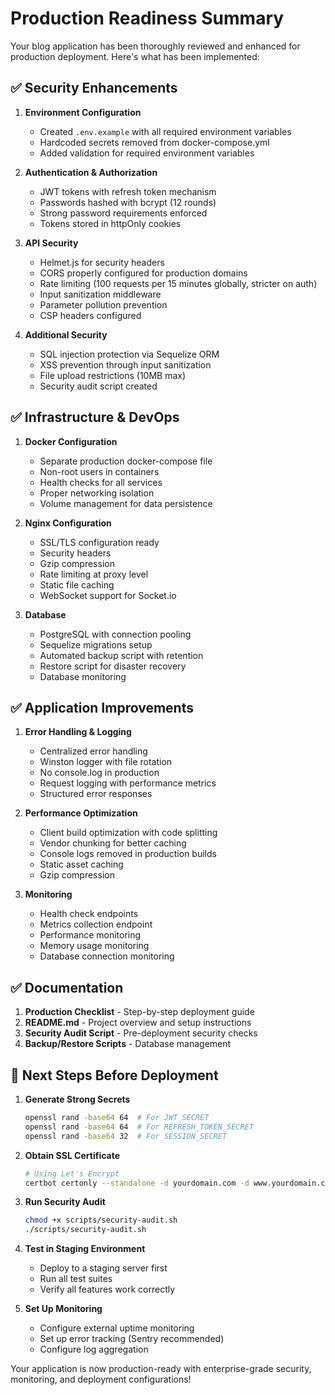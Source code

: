 # Production Readiness Summary

Your blog application has been thoroughly reviewed and enhanced for production deployment. Here's what has been implemented:

## ✅ Security Enhancements

1. **Environment Configuration**
   - Created `.env.example` with all required environment variables
   - Hardcoded secrets removed from docker-compose.yml
   - Added validation for required environment variables

2. **Authentication & Authorization**
   - JWT tokens with refresh token mechanism
   - Passwords hashed with bcrypt (12 rounds)
   - Strong password requirements enforced
   - Tokens stored in httpOnly cookies

3. **API Security**
   - Helmet.js for security headers
   - CORS properly configured for production domains
   - Rate limiting (100 requests per 15 minutes globally, stricter on auth)
   - Input sanitization middleware
   - Parameter pollution prevention
   - CSP headers configured

4. **Additional Security**
   - SQL injection protection via Sequelize ORM
   - XSS prevention through input sanitization
   - File upload restrictions (10MB max)
   - Security audit script created

## ✅ Infrastructure & DevOps

1. **Docker Configuration**
   - Separate production docker-compose file
   - Non-root users in containers
   - Health checks for all services
   - Proper networking isolation
   - Volume management for data persistence

2. **Nginx Configuration**
   - SSL/TLS configuration ready
   - Security headers
   - Gzip compression
   - Rate limiting at proxy level
   - Static file caching
   - WebSocket support for Socket.io

3. **Database**
   - PostgreSQL with connection pooling
   - Sequelize migrations setup
   - Automated backup script with retention
   - Restore script for disaster recovery
   - Database monitoring

## ✅ Application Improvements

1. **Error Handling & Logging**
   - Centralized error handling
   - Winston logger with file rotation
   - No console.log in production
   - Request logging with performance metrics
   - Structured error responses

2. **Performance Optimization**
   - Client build optimization with code splitting
   - Vendor chunking for better caching
   - Console logs removed in production builds
   - Static asset caching
   - Gzip compression

3. **Monitoring**
   - Health check endpoints
   - Metrics collection endpoint
   - Performance monitoring
   - Memory usage monitoring
   - Database connection monitoring

## ✅ Documentation

1. **Production Checklist** - Step-by-step deployment guide
2. **README.md** - Project overview and setup instructions
3. **Security Audit Script** - Pre-deployment security checks
4. **Backup/Restore Scripts** - Database management

## 🔧 Next Steps Before Deployment

1. **Generate Strong Secrets**
   ```bash
   openssl rand -base64 64  # For JWT_SECRET
   openssl rand -base64 64  # For REFRESH_TOKEN_SECRET
   openssl rand -base64 32  # For SESSION_SECRET
   ```

2. **Obtain SSL Certificate**
   ```bash
   # Using Let's Encrypt
   certbot certonly --standalone -d yourdomain.com -d www.yourdomain.com
   ```

3. **Run Security Audit**
   ```bash
   chmod +x scripts/security-audit.sh
   ./scripts/security-audit.sh
   ```

4. **Test in Staging Environment**
   - Deploy to a staging server first
   - Run all test suites
   - Verify all features work correctly

5. **Set Up Monitoring**
   - Configure external uptime monitoring
   - Set up error tracking (Sentry recommended)
   - Configure log aggregation

Your application is now production-ready with enterprise-grade security, monitoring, and deployment configurations!